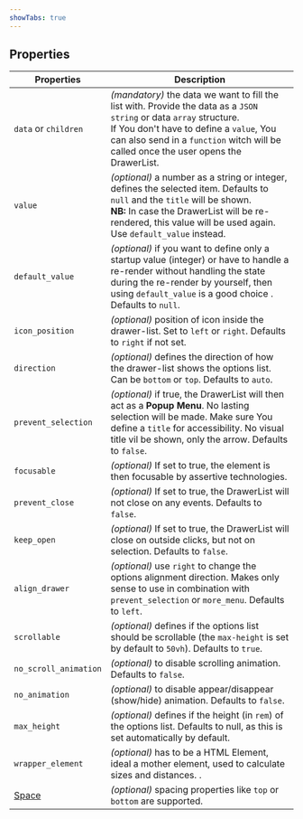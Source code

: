 ```yaml
---
showTabs: true
---
```


## Properties

| Properties                                  | Description                                                                                                                                                                                                                                                   |
| ------------------------------------------- | ------------------------------------------------------------------------------------------------------------------------------------------------------------------------------------------------------------------------------------------------------------- |
| `data` or `children`                        | _(mandatory)_ the data we want to fill the list with. Provide the data as a `JSON string` or data `array` structure. <br /> If You don't have to define a `value`, You can also send in a `function` witch will be called once the user opens the DrawerList. |
| `value`                                     | _(optional)_ a number as a string or integer, defines the selected item. Defaults to `null` and the `title` will be shown. <br /> **NB:** In case the DrawerList will be re-rendered, this value will be used again. Use `default_value` instead.             |
| `default_value`                             | _(optional)_ if you want to define only a startup value (integer) or have to handle a re-render without handling the state during the re-render by yourself, then using `default_value` is a good choice . Defaults to `null`.                                |
| `icon_position`                             | _(optional)_ position of icon inside the drawer-list. Set to `left` or `right`. Defaults to `right` if not set.                                                                                                                                               |
| `direction`                                 | _(optional)_ defines the direction of how the drawer-list shows the options list. Can be `bottom` or `top`. Defaults to `auto`.                                                                                                                               |
| `prevent_selection`                         | _(optional)_ if true, the DrawerList will then act as a **Popup Menu**. No lasting selection will be made. Make sure You define a `title` for accessibility. No visual title vil be shown, only the arrow. Defaults to `false`.                               |
| `focusable`                                 | _(optional)_ If set to true, the element is then focusable by assertive technologies.                                                                                                                                                                         |
| `prevent_close`                             | _(optional)_ If set to true, the DrawerList will not close on any events. Defaults to `false`.                                                                                                                                                                |
| `keep_open`                                 | _(optional)_ If set to true, the DrawerList will close on outside clicks, but not on selection. Defaults to `false`.                                                                                                                                          |
| `align_drawer`                              | _(optional)_ use `right` to change the options alignment direction. Makes only sense to use in combination with `prevent_selection` or `more_menu`. Defaults to `left`.                                                                                       |
| `scrollable`                                | _(optional)_ defines if the options list should be scrollable (the `max-height` is set by default to `50vh`). Defaults to `true`.                                                                                                                             |
| `no_scroll_animation`                       | _(optional)_ to disable scrolling animation. Defaults to `false`.                                                                                                                                                                                             |
| `no_animation`                              | _(optional)_ to disable appear/disappear (show/hide) animation. Defaults to `false`.                                                                                                                                                                          |
| `max_height`                                | _(optional)_ defines if the height (in `rem`) of the options list. Defaults to null, as this is set automatically by default.                                                                                                                                 |
| `wrapper_element`                           | _(optional)_ has to be a HTML Element, ideal a mother element, used to calculate sizes and distances. .                                                                                                                                                       |
| [Space](/uilib/components/space/properties) | _(optional)_ spacing properties like `top` or `bottom` are supported.                                                                                                                                                                                         |
